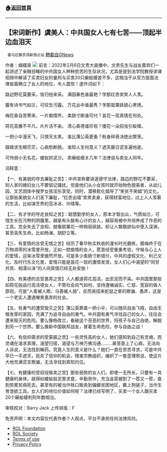 ###  [:house:返回首頁](https://github.com/ourhimalayas/txt)
---


## 【宋词新作】虞美人：中共国女人七有七苦——顶起半边血泪天
` 喜马拉雅农场新西兰站` [轉載自GNews](https://gnews.org/zh-hans/1978113/)

作者：蝴蝶泉
![](https://assets.gnews.org/wp-content/uploads/2022/02/beican.jpeg)
前言：2022年2月6日文贵大直播中，文贵先生与战友嘉宾们一起讲述了亲眼目睹的中共国女人种种悲苦的生存状况，尤其是提到法学院教授讲课视频中解读了买卖妇女的量刑与买卖20只癞蛤蟆差不多，这相当于从官方层面法律层面确立了女人的地位，令人震惊！遂作词如下：

路边野花莫要采，皆归他来采。
满园春色谁最艳？学那红杏卖笑人人羡。

腹有诗书气如兰，可叹生污霾。
万花丛中谁最秀？学那罂粟妖娆心黑锈。

梅花香自苦寒来，一片痴情怀。
柔肠寸断谁可付？昙花一现真情在何处。

荷花高雅不平凡，片片洁不染。
清心美德谁珍视？傻花一朵招虫引蚁噬。

一把小伞漫天飞，只恨天太黑。
谁比蒲公英更勇？粉身碎骨决绝出樊笼。

碌碌求生眼茫茫，心病愁断肠。
谁知人生何意义？遮天蔽日谎言遍地是。

可怜弱小无名花，蝼蚁拱泥沙。
卖癞蛤蟆关几年？法律说与卖女人同年。

词释意：

【一、有美貌的夺去廉耻之苦】：中共宣称要讲道德守法律，路边的野花不要采，别人家的媳妇女儿不要惦记骚扰，但是他们从小女孩时就开始物色貌美者，从幼儿园、文艺团体中搜罗女孩淫乐享受。同时，潜移默化倡导了“笑贫不笑娼”的文化，让那些美貌女人们丢下廉耻，“红杏出墙”卖笑卖身，获得财富地位，过上人人羡慕的生活，比如演艺界的范冰冰、许晴等。

【二、有才学的夺走良知之苦】：聪慧勤学的女人，原本才智出众，气质如兰，可惜生长在污秽的阴霾里。越是有头脑有心计的女人，越容易被中共培养成了作恶的工具，完全失去了良知。就像罂粟花一样绚丽妖娆，却让人飘飘欲仙中堕入深渊，甚至丧失生命。比如杨澜、胡舒立等。

【三、有爱情的总受无情之苦】经历了春华秋实秋收的漫长时光磨练，腊梅终于在万物凋零的冰雪里开放，正如一腔痴情的女人，愿意经受重重考验，守候与心上人的爱情，迎来冰雪里傲然开放。可是多少柔肠寸断错付，中共的虚假文化、利己文化、及时行乐文化里，爱情只能是昙花一现的激情发泄，女人们心中渴望的“同甘共苦、相濡以沫”的人间真情已经无处安放！

【四、有美德的总受愚弄之苦】人人都道荷花高洁，出淤泥而不染。中共国里那些如荷花般品行高洁德女人，不管社会风气如何，坚持遵循诚实、仁慈、宽容的做人原则，可是“人善被人欺、马善被人骑”，反而易招来蛇鼠之辈的欺骗、愚弄，这是一个老实人遭遇嘲笑愚弄的社会。

【五、有勇气的遭受毁灭之苦】蒲公英靠着一把小伞，可以随风自由飞翔，自由生根发芽的家园，充满了为追寻自由的勇气。中共国有勇气寻找自己的女人，往往会遭来毁灭的危险。要么像杨改兰，看破这个丑恶的世界，将孩子与自己自绝，解脱到另一个世界。要么像新中国联邦战友，冒着生命危险，参与自由之战！

【六、有信仰需求的受蒙蔽之苦】一些灵性高的女人，她们感知到自己有灵魂，而灵魂在渴求真理，渴望归宿，渴望与万神万佛沟通………甚至患上了心病，无法向人诉说，无法找到解药。究竟人生的意义是什么？她们一直在苦苦寻求，可是中共早已一手遮天，扼杀了信仰的机会，残害宗教组织，编织了一套歪理邪说，使这片大地充满谎言欺骗，无法寻找到真知灼见。

【七、有健康的受奴役贩卖之苦】那些弱势的女人们，即使一无所长，只要有一具健康的身体，就得如蝼蚁般泥里求食，辛勤劳作，充当韭菜被割了一茬又一茬，直到劳累贫病死去。甚至有的被当作牲口贩卖到偏僻贫困地区，戴上狗链子，当作生育泄欲工具。女人们的地位价值如何呢？法律已经写明了，买卖一个女人跟买卖20个癞蛤蟆判刑年数相当。



审核校对：Barry Jack
上传排版：F

 

免责声明：本文内容仅代表作者个人观点，平台不承担任何法律风险。

- [ROL Foundation](https://rolfoundation.org/)
- [ROL Society](https://rolsociety.org/)
- [Terms of use](https://gnews.org/terms-of-use-3/)
- [Privacy Policy](https://gnews.org/privacy-policy/)
